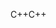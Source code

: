 <span data-ttu-id="f6a46-101">C++</span><span class="sxs-lookup"><span data-stu-id="f6a46-101">C++</span></span>